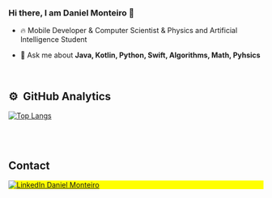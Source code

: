 ### Hi there, I am Daniel Monteiro 👋

- 🔥 Mobile Developer & Computer Scientist & Physics and Artificial Intelligence Student

- 💬 Ask me about **Java, Kotlin, Python, Swift, Algorithms, Math, Pyhsics**


<br>

## ⚙️ &nbsp;GitHub Analytics
[![Top Langs](https://github-readme-stats.vercel.app/api/top-langs/?username=DaniellSousa)](https://github.com/DaniellSousa/github-readme-stats)

<p align="left">

</p>


<br><br>

## Contact

<p align="left" style="background:yellow">
<a href="https://www.linkedin.com/in/daniel-monteiro-a62492105/" target="_blank">
	<img src="https://s2.glbimg.com/gJ2WZWBdrrGX0DgpAH7WuQY8k_I=/0x0:640x233/984x0/smart/filters:strip_icc()/i.s3.glbimg.com/v1/AUTH_08fbf48bc0524877943fe86e43087e7a/internal_photos/bs/2021/a/J/MmkRyqTCA7AD3DSz5DYA/2011-05-18-linkedin-logo-1.jpg" alt="LinkedIn Daniel Monteiro"/>
</a>
</p>